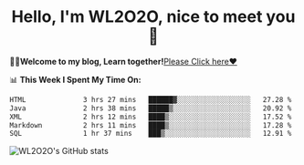 <h1 align = "center">Hello, I'm WL2O2O, nice to meet you 👋</h1>

🧑‍💻**Welcome to my blog, Learn together!**[Please Click here❤️](https://wl2o2o.github.io)

📊 **This Week I Spent My Time On:**
<!--START_SECTION:waka-->

```txt
HTML              3 hrs 27 mins   ██████▓░░░░░░░░░░░░░░░░░░   27.28 %
Java              2 hrs 38 mins   █████▒░░░░░░░░░░░░░░░░░░░   20.92 %
XML               2 hrs 12 mins   ████▒░░░░░░░░░░░░░░░░░░░░   17.52 %
Markdown          2 hrs 11 mins   ████▒░░░░░░░░░░░░░░░░░░░░   17.28 %
SQL               1 hr 37 mins    ███▒░░░░░░░░░░░░░░░░░░░░░   12.91 %
```

<!--END_SECTION:waka-->

![WL2O2O's GitHub stats](https://github-readme-stats.vercel.app/api?username=wl2o2o&show_icons=true)


<!--
**WL2O2O/WL2O2O** is a ✨ _special_ ✨ repository because its `README.md` (this file) appears on your GitHub profile.

Here are some ideas to get you started:

- 🔭 I’m currently working on ...
- 🌱 I’m currently learning ...
- 👯 I’m looking to collaborate on ...
- 🤔 I’m looking for help with ...
- 💬 Ask me about ...
- 📫 How to reach me: ...
- 😄 Pronouns: ...
- ⚡ Fun fact: ...
-->
